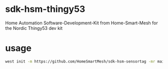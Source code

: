 # sdk-hsm-thingy53
Home Automation Software-Development-Kit from Home-Smart-Mesh for the Nordic Thingy53 dev kit

# usage
```bash
west init -m https://github.com/HomeSmartMesh/sdk-hsm-sensortag -mr main
```

